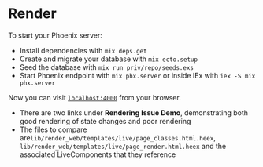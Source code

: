 # Render

To start your Phoenix server:

  * Install dependencies with `mix deps.get`
  * Create and migrate your database with `mix ecto.setup`
  * Seed the database with `mix run priv/repo/seeds.exs`
  * Start Phoenix endpoint with `mix phx.server` or inside IEx with `iex -S mix phx.server`

Now you can visit [`localhost:4000`](http://localhost:4000) from your browser.

  * There are two links under **Rendering Issue Demo**, demonstrating both good rendering of state changes and poor rendering
  * The files to compare are`lib/render_web/templates/live/page_classes.html.heex`, `lib/render_web/templates/live/page_render.html.heex` and the associated LiveComponents that they reference
